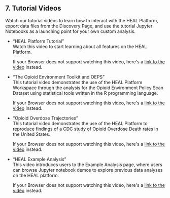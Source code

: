 
7\. Tutorial Videos
-------------------

Watch our tutorial videos to learn how to interact with the HEAL Platform, export data files from the Discovery Page, and use the tutorial Jupyter Notebooks as a launching point for your own custom analysis.

*   “HEAL Platform Tutorial”  
    Watch this video to start learning about all features on the HEAL Platform.  
      
       
    If your Browser does not support watching this video, here's a [link to the video](videos/HEAL_UI_Demo_July_2021.mp4) instead.  
      
    
*   “The Opioid Environment Toolkit and OEPS”  
    This tutorial video demonstrates the use of the HEAL Platform Workspace through the analysis for the Opioid Environment Policy Scan Dataset using statistical tools written in the R programming language.  
      
       
    If your Browser does not support watching this video, here's a [link to the video](videos/OEPS_Demo-Video_July_2021.mp4) instead.  
      
    
*   “Opioid Overdose Trajectories”  
    This tutorial video demonstrates the use of the HEAL Platform to reproduce findings of a CDC study of Opioid Overdose Death rates in the United States.  
      
       
    If your Browser does not support watching this video, here's a [link to the video](videos/Opioid_Ovderdose_Traj_CDCWonder_Demo_2021-07-21.mp4) instead.  
      
    
*   “HEAL Example Analysis”  
    This video introduces users to the Example Analysis page, where users can browse Jupyter notebook demos to explore previous data analyses on the HEAL platform.  
      
       
    If your Browser does not support watching this video, here's a [link to the video](videos/Opioid_Ovderdose_Traj_CDCWonder_Demo_2021-07-21.mp4) instead.  
      
